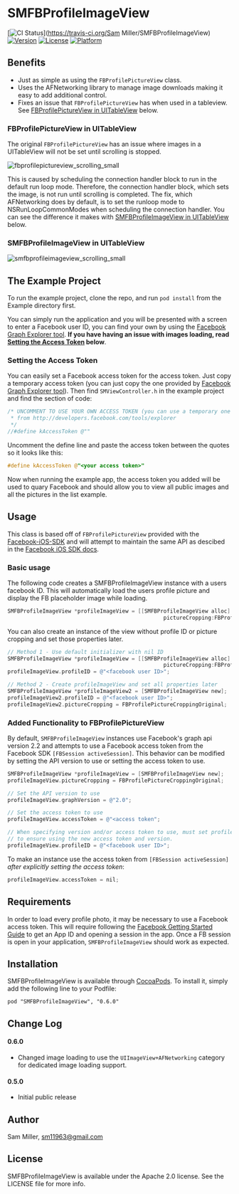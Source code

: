 # SMFBProfileImageView

[![CI Status](https://travis-ci.org/sm11963/SMFBProfileImageView.svg?branch=master&style=flat)](https://travis-ci.org/Sam Miller/SMFBProfileImageView)
[![Version](https://img.shields.io/cocoapods/v/SMFBProfileImageView.svg?style=flat)](http://cocoadocs.org/docsets/SMFBProfileImageView)
[![License](https://img.shields.io/cocoapods/l/SMFBProfileImageView.svg?style=flat)](http://cocoadocs.org/docsets/SMFBProfileImageView)
[![Platform](https://img.shields.io/cocoapods/p/SMFBProfileImageView.svg?style=flat)](http://cocoadocs.org/docsets/SMFBProfileImageView)

## Benefits
* Just as simple as using the `FBProfilePictureView` class.
* Uses the AFNetworking library to manage image downloads making it easy to add additional control.
* Fixes an issue that `FBProfilePictureView` has when used in a tableview. See [FBProfilePictureView in UITableView](#fbprofilepictureview-in-uitableview) below.

### FBProfilePictureView in UITableView

The original `FBProfilePictureView` has an issue where images in a UITableView will not be set until scrolling is stopped.

![fbprofilepictureview_scrolling_small](https://cloud.githubusercontent.com/assets/1255071/5689837/451b1d9a-983c-11e4-90d7-88ed3e4e534e.gif)

This is caused by scheduling the connection handler block to run in the default run loop mode. Therefore, the connection handler block, which sets the image, is not run until scrolling is completed. The fix, which AFNetworking does by default, is to set the runloop mode to NSRunLoopCommonModes when scheduling the connection handler. You can see the difference it makes with [SMFBProfileImageView in UITableView](#smfbprofileimageview-in-uitableview) below.

### SMFBProfileImageView in UITableView

![smfbprofileimageview_scrolling_small](https://cloud.githubusercontent.com/assets/1255071/5689838/451ebd60-983c-11e4-9805-6ba82875b0e5.gif)

## The Example Project
To run the example project, clone the repo, and run `pod install` from the Example directory first.

You can simply run the application and you will be presented with a screen to enter a Facebook user ID, you can find your own by using the [Facebook Graph Explorer tool](https://developers.facebook.com/tools/explorer). **If you have having an issue with images loading, read [Setting the Access Token](#setting-the-access-token) below**.

### Setting the Access Token

You can easily set a Facebook access token for the access token. Just copy a temporary access token (you can just copy the one provided by [Facebook Graph Explorer tool](https://developers.facebook.com/tools/explorer)). Then find `SMViewController.h` in the example project and find the section of code:

```objective-c
/* UNCOMMENT TO USE YOUR OWN ACCESS TOKEN (you can use a temporary one
 * from http://developers.facebook.com/tools/explorer
 */
//#define kAccessToken @""
```

Uncomment the define line and paste the access token between the quotes so it looks like this:

```objective-c
#define kAccessToken @"<your access token>"
```

Now when running the example app, the access token you added will be used to quary Facebook and should allow you to view all public images and all the pictures in the list example.

## Usage

This class is based off of `FBProfilePictureView` provided with the [Facebook-iOS-SDK](https://github.com/facebook/facebook-ios-sdk) and will attempt to maintain the same API as descibed in the [Facebook iOS SDK docs](https://developers.facebook.com/docs/reference/ios/current/class/FBProfilePictureView/).

### Basic usage

The following code creates a SMFBProfileImageView instance with a users facebook ID. This will automatically load the users profile picture and display the FB placeholder image while loading.

```objective-c
SMFBProfileImageView *profileImageView = [[SMFBProfileImageView alloc] initWithProfileID:@"<profile id>"
 					     		                 pictureCropping:FBProfilePictureCroppingSquare];
```

You can also create an instance of the view without profile ID or picture cropping and set those properties later.


```objective-c
// Method 1 - Use default initializer with nil ID
SMFBProfileImageView *profileImageView = [[SMFBProfileImageView alloc] initWithProfileID:nil
 					     		                 pictureCropping:FBProfilePictureCroppingSquare];
profileImageView.profileID = @"<facebook user ID>";

// Method 2 - Create profileImageView and set all properties later
SMFBProfileImageView *profileImageView2 = [SMFBProfileImageView new];
profileImageView2.profileID = @"<facebook user ID>";
profileImageView2.pictureCropping = FBProfilePictureCroppingOriginal;
```

### Added Functionality to FBProfilePictureView

By default, `SMFBProfileImageView` instances use Facebook's graph api version 2.2 and attempts to use a Facebook access token from the Facebook SDK `[FBSession activeSession]`. This behavior can be modified by setting the API version to use or setting the access token to use.

```objective-c
SMFBProfileImageView *profileImageView = [SMFBProfileImageView new];
profileImageView.pictureCropping = FBProfilePictureCroppingOriginal;

// Set the API version to use
profileImageView.graphVersion = @"2.0";

// Set the access token to use
profileImageView.accessToken = @"<access token";

// When specifying version and/or access token to use, must set profileID afterwards
// to ensure using the new access token and version.
profileImageView.profileID = @"<facebook user ID>";
```

To make an instance use the access token from `[FBSession activeSession]` *after explicitly setting the access token*:

```objective-c
profileImageView.accessToken = nil;
```

## Requirements

In order to load every profile photo, it may be necessary to use a Facebook access token. This will require following the [Facebook Getting Started Guide](https://developers.facebook.com/docs/ios/getting-started/) to get an App ID and opening a session in the app. Once a FB session is open in your application, `SMFBProfileImageView` should work as expected.

## Installation

SMFBProfileImageView is available through [CocoaPods](http://cocoapods.org). To install
it, simply add the following line to your Podfile:

    pod "SMFBProfileImageView", "0.6.0"

## Change Log

#### 0.6.0
* Changed image loading to use the `UIImageView+AFNetworking` category for dedicated image loading support.

#### 0.5.0
* Initial public release

## Author

Sam Miller, sm11963@gmail.com

## License

SMFBProfileImageView is available under the Apache 2.0 license. See the LICENSE file for more info.

